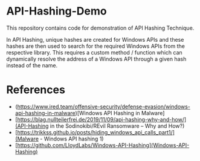 # API-Hashing-Demo
This repository contains code for demonstration of API Hashing Technique. 

In API Hashing, unique hashes are created for Windows APIs and these hashes are then used to search for the required Windows APIs from the respective library. This requires a custom method / function which can dynamically resolve the address of a Windows API through a given hash instead of the name. 

# References
 - (https://www.ired.team/offensive-security/defense-evasion/windows-api-hashing-in-malware)[Windows API Hashing in Malware]
 - [https://blag.nullteilerfrei.de/2019/11/09/api-hashing-why-and-how/](API-Hashing in the Sodinokibi/REvil Ransomware – Why and How?)
 - [https://trikkss.github.io/posts/hiding_windows_api_calls_part1/](Malware - Windows API hashing 1)
 - [https://github.com/LloydLabs/Windows-API-Hashing](Windows-API-Hashing)
